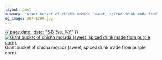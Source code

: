 ```yaml
---
layout: post
summary: 'Giant bucket of chicha morada (sweet, spiced drink made from purple corn).'
og_image: 207-1280.jpg
---
```


<p>
  <time><a href="/207">{{ page.date | date: "%B %e, %Y" }}</a></time>
  <a href="/207"><img src="{{ site.assets_url }}/207-640.jpg" srcset="{{ site.assets_url }}/207-1280.jpg 1280w, {{ site.assets_url }}/207-960.jpg 960w, {{ site.assets_url }}/207-640.jpg 640w, {{ site.assets_url }}/207-320.jpg 320w" sizes="(min-width: 700px) 50vw, calc(100vw - 2rem)" alt="Giant bucket of chicha morada (sweet, spiced drink made from purple corn)." /></a>
  <span>Giant bucket of chicha morada (sweet, spiced drink made from purple corn).</span>
</p>
